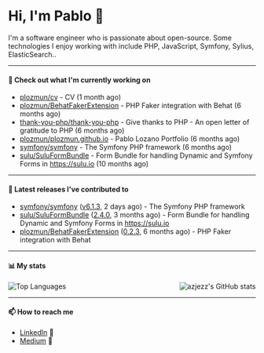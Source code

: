 # Hi, I'm Pablo 👋

I'm a software engineer who is passionate about open-source. Some technologies I enjoy working with include PHP, JavaScript, Symfony, Sylius, ElasticSearch..

---
#### 👷 Check out what I'm currently working on

- [plozmun/cv](https://github.com/plozmun/cv) - CV (1 month ago)
- [plozmun/BehatFakerExtension](https://github.com/plozmun/BehatFakerExtension) - PHP Faker integration with Behat (6 months ago)
- [thank-you-php/thank-you-php](https://github.com/thank-you-php/thank-you-php) - Give thanks to PHP - An open letter of gratitude to PHP (6 months ago)
- [plozmun/plozmun.github.io](https://github.com/plozmun/plozmun.github.io) - Pablo Lozano Portfolio (6 months ago)
- [symfony/symfony](https://github.com/symfony/symfony) - The Symfony PHP framework (6 months ago)
- [sulu/SuluFormBundle](https://github.com/sulu/SuluFormBundle) - Form Bundle for handling Dynamic and Symfony Forms in https://sulu.io (10 months ago)

---

#### 🔭 Latest releases I've contributed to

- [symfony/symfony](https://github.com/symfony/symfony) ([v6.1.3](https://github.com/symfony/symfony/releases/tag/v6.1.3), 2 days ago) - The Symfony PHP framework
- [sulu/SuluFormBundle](https://github.com/sulu/SuluFormBundle) ([2.4.0](https://github.com/sulu/SuluFormBundle/releases/tag/2.4.0), 3 months ago) - Form Bundle for handling Dynamic and Symfony Forms in https://sulu.io
- [plozmun/BehatFakerExtension](https://github.com/plozmun/BehatFakerExtension) ([0.2.3](https://github.com/plozmun/BehatFakerExtension/releases/tag/0.2.3), 6 months ago) - PHP Faker integration with Behat

---

#### 📊 My stats

<img align="right" alt="azjezz's GitHub stats" src="https://github-readme-stats.vercel.app/api?username=plozmun&count_private=1&show_icons=true&" />

![Top Languages](https://github-readme-stats.vercel.app/api/top-langs/?username=plozmun)

---

#### 📫 How to reach me
- <a href="https://www.linkedin.com/in/pablolozano">LinkedIn</a> 💼
- <a href="https://medium.com/@lozanomunarriz">Medium</a> 📝

